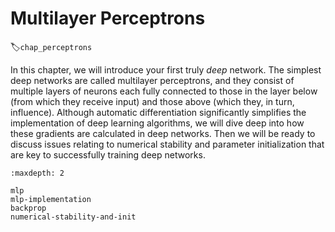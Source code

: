 # Multilayer Perceptrons
:label:`chap_perceptrons`

In this chapter, we will introduce your first truly *deep* network.
The simplest deep networks are called multilayer perceptrons,
and they consist of multiple layers of neurons
each fully connected to those in the layer below
(from which they receive input)
and those above (which they, in turn, influence).
Although automatic differentiation
significantly simplifies the implementation of deep learning algorithms,
we will dive deep into how these gradients
are calculated in deep networks.
Then we will
be ready to 
discuss issues relating to numerical stability and parameter initialization
that are key to successfully training deep networks.


```toc
:maxdepth: 2

mlp
mlp-implementation
backprop
numerical-stability-and-init
```

